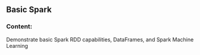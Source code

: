 
## Basic Spark

### Content:

Demonstrate basic Spark RDD capabilities, DataFrames, and Spark Machine Learning

